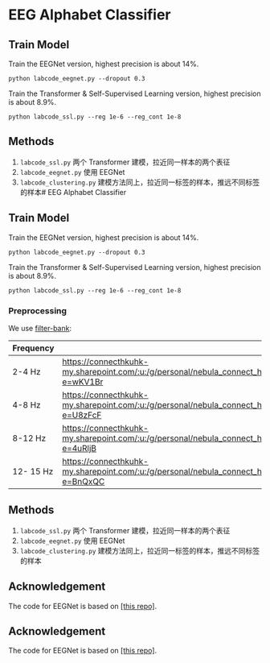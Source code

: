 # EEG Alphabet Classifier

## Train Model

Train the EEGNet version, highest precision is about 14%.

`python labcode_eegnet.py --dropout 0.3`

Train the Transformer & Self-Supervised Learning version, highest precision is about 8.9%.

`python labcode_ssl.py --reg 1e-6 --reg_cont 1e-8`

## Methods

1. `labcode_ssl.py` 两个 Transformer 建模，拉近同一样本的两个表征
2. `labcode_eegnet.py` 使用 EEGNet
3. `labcode_clustering.py` 建模方法同上，拉近同一标签的样本，推远不同标签的样本# EEG Alphabet Classifier

## Train Model

Train the EEGNet version, highest precision is about 14%.

`python labcode_eegnet.py --dropout 0.3`

Train the Transformer & Self-Supervised Learning version, highest precision is about 8.9%.

`python labcode_ssl.py --reg 1e-6 --reg_cont 1e-8`

### Preprocessing

We use [filter-bank](https://github.com/HelloElwin/EEG/tree/main/preprocessing):

| Frequency | Link                                                         |
| --------- | ------------------------------------------------------------ |
| 2-4 Hz    | https://connecthkuhk-my.sharepoint.com/:u:/g/personal/nebula_connect_hku_hk/Ec9GC54t8pBEoGBzsDfoqLABZUPHyWpzyPUm1ZjYu5BLUQ?e=wKV1Br |
| 4-8 Hz    | https://connecthkuhk-my.sharepoint.com/:u:/g/personal/nebula_connect_hku_hk/EXFzzPKUFndEgDzWabPcFdUBA1B55v11hd2bkbcrpGhQGQ?e=U8zFcF |
| 8-12 Hz   | https://connecthkuhk-my.sharepoint.com/:u:/g/personal/nebula_connect_hku_hk/EVsLUCk_chZOlMm694SAyHEBHDzxQ0nlHi_UCK4llGwxwg?e=4uRljB |
| 12- 15 Hz | https://connecthkuhk-my.sharepoint.com/:u:/g/personal/nebula_connect_hku_hk/EWEnpqbNMxVBnth72JKjs5EBIYy49A-xKYYaPun_d4B_Kg?e=BnQxQC |



## Methods

1. `labcode_ssl.py` 两个 Transformer 建模，拉近同一样本的两个表征
2. `labcode_eegnet.py` 使用 EEGNet
3. `labcode_clustering.py` 建模方法同上，拉近同一标签的样本，推远不同标签的样本


## Acknowledgement

The code for EEGNet is based on [[this repo]](https://github.com/vlawhern/arl-eegmodels).

## Acknowledgement

The code for EEGNet is based on [[this repo]](https://github.com/vlawhern/arl-eegmodels).

